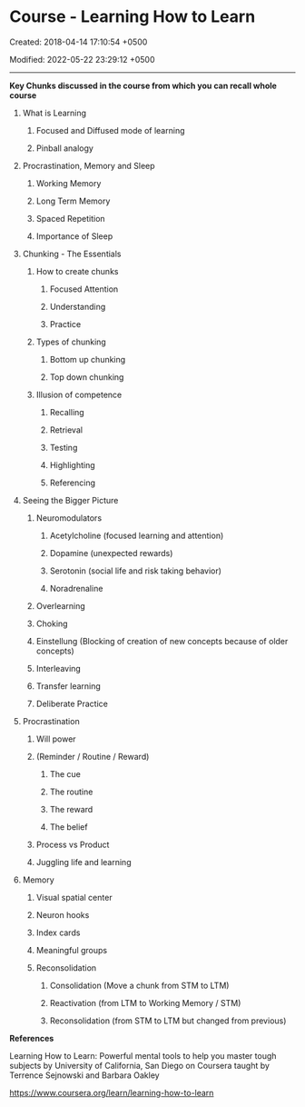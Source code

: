 # Course - Learning How to Learn

Created: 2018-04-14 17:10:54 +0500

Modified: 2022-05-22 23:29:12 +0500

---

**Key Chunks discussed in the course from which you can recall whole course**

1.  What is Learning

    1.  Focused and Diffused mode of learning

    2.  Pinball analogy

2.  Procrastination, Memory and Sleep

    1.  Working Memory

    2.  Long Term Memory

    3.  Spaced Repetition

    4.  Importance of Sleep

3.  Chunking - The Essentials

    1.  How to create chunks

        1.  Focused Attention

        2.  Understanding

        3.  Practice

    2.  Types of chunking

        1.  Bottom up chunking

        2.  Top down chunking

    3.  Illusion of competence

        1.  Recalling

        2.  Retrieval

        3.  Testing

        4.  Highlighting

        5.  Referencing

4.  Seeing the Bigger Picture

    1.  Neuromodulators

        1.  Acetylcholine (focused learning and attention)

        2.  Dopamine (unexpected rewards)

        3.  Serotonin (social life and risk taking behavior)

        4.  Noradrenaline

    2.  Overlearning

    3.  Choking

    4.  Einstellung (Blocking of creation of new concepts because of older concepts)

    5.  Interleaving

    6.  Transfer learning

    7.  Deliberate Practice

5.  Procrastination

    1.  Will power

    2.  (Reminder / Routine / Reward)

        1.  The cue

        2.  The routine

        3.  The reward

        4.  The belief

    3.  Process vs Product

    4.  Juggling life and learning

6.  Memory

    1.  Visual spatial center

    2.  Neuron hooks

    3.  Index cards

    4.  Meaningful groups

    5.  Reconsolidation

        1.  Consolidation (Move a chunk from STM to LTM)

        2.  Reactivation (from LTM to Working Memory / STM)

        3.  Reconsolidation (from STM to LTM but changed from previous)



**References**

Learning How to Learn: Powerful mental tools to help you master tough subjects by University of California, San Diego on Coursera taught by Terrence Sejnowski and Barbara Oakley

<https://www.coursera.org/learn/learning-how-to-learn>
